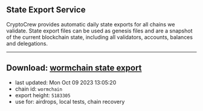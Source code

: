 ## State Export Service
CryptoCrew provides automatic daily state exports for all chains we validate. State export files can be used as genesis files and are a snapshot of the current blockchain state, including all validators, accounts, balances and delegations.

---
**Download: [wormchain state export](https://dl.ccvalidators.com/SERVICE/wormchain/wormchain_export_5183305.json)**
---

- last updated: Mon Oct 09 2023 13:05:20
- chain id: `wormchain`
- export height: `5183305`
- use for: airdrops, local tests, chain recovery
